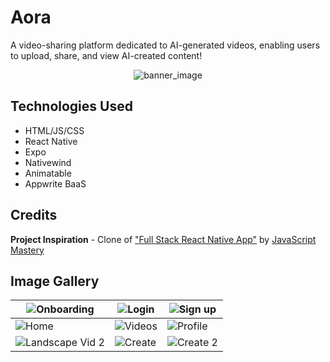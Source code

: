 # Aora
A video-sharing platform dedicated to AI-generated videos, enabling users to upload, share, and view AI-created content!

<p align="center">
  <img src="https://i.imgur.com/OWUGdL2.png" alt="banner_image">
</p>

## Technologies Used
* HTML/JS/CSS
* React Native
* Expo
* Nativewind
* Animatable
* Appwrite BaaS

## Credits

**Project Inspiration** - Clone of ["Full Stack React Native App"](https://www.youtube.com/watch?v=ZBCUegTZF7M&t=6350s) by [JavaScript Mastery](https://www.youtube.com/@javascriptmastery)

## Image Gallery

| ![Onboarding](https://i.imgur.com/oOJgpkw.png)      | ![Login](https://i.imgur.com/IJIsPHq.png)       | ![Sign up](https://i.imgur.com/WNCPLqC.png)   |
|-----------------------------------------------------|-------------------------------------------------|-----------------------------------------------|
| ![Home](https://i.imgur.com/1CZ67IM.png)            | ![Videos](https://i.imgur.com/lPTg5YL.png)      | ![Profile](https://i.imgur.com/AvzNYny.png)   |
| ![Landscape Vid 2](https://i.imgur.com/o7ZtRN4.png) | ![Create](https://i.imgur.com/wp53rtK.png)      | ![Create 2](https://i.imgur.com/8UdDEkq.png)  |